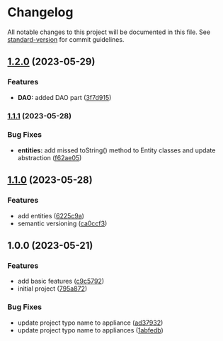 # Changelog

All notable changes to this project will be documented in this file. See [standard-version](https://github.com/conventional-changelog/standard-version) for commit guidelines.

## [1.2.0](https://github.com/ShuhratBek/itpu-household-appliances-warehouse/compare/v1.1.1...v1.2.0) (2023-05-29)


### Features

* **DAO:** added DAO part ([3f7d915](https://github.com/ShuhratBek/itpu-household-appliances-warehouse/commit/3f7d9156865c12dd6e35bfd126150c833b203174))

### [1.1.1](https://github.com/ShuhratBek/itpu-household-appliances-warehouse/compare/v1.1.0...v1.1.1) (2023-05-28)


### Bug Fixes

* **entities:** add missed toString() method to Entity classes and update abstraction ([f62ae05](https://github.com/ShuhratBek/itpu-household-appliances-warehouse/commit/f62ae05a1fddd8d5b6de6e3ffb962a2bc5130bf9))

## [1.1.0](https://github.com/ShuhratBek/itpu-household-appliances-warehouse/compare/v1.0.0...v1.1.0) (2023-05-28)


### Features

* add entities ([6225c9a](https://github.com/ShuhratBek/itpu-household-appliances-warehouse/commit/6225c9a466a947181db7c825d5e9d30af11df09a))
* semantic versioning ([ca0ccf3](https://github.com/ShuhratBek/itpu-household-appliances-warehouse/commit/ca0ccf3424048112c508eefbac66cb8bb9d5e31e))

## 1.0.0 (2023-05-21)


### Features

* add basic features ([c9c5792](https://github.com/ShuhratBek/itpu-household-appliances-warehouse/commit/c9c579265a7cab5a03c5816d55c38a6d3b0a843c))
* initial project ([795a872](https://github.com/ShuhratBek/itpu-household-appliances-warehouse/commit/795a87230e7b3c8290ea10c0487d7db98b8006fd))


### Bug Fixes

* update project typo name to appliance ([ad37932](https://github.com/ShuhratBek/itpu-household-appliances-warehouse/commit/ad37932e4476bd16217c1e4c9e79a762b22d2f06))
* update project typo name to appliances ([1abfedb](https://github.com/ShuhratBek/itpu-household-appliances-warehouse/commit/1abfedba9bce28db18562590ca2ffdcc1cf3b565))
